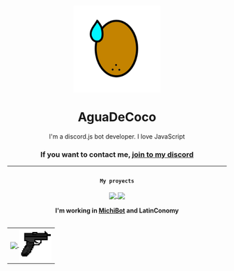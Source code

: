 <p align="center"><img src="https://github.com/aguadecoco1301/aguadecoco1301/blob/main/pic.png?" width="200" align="center"/></p>
<h1 align="center">AguaDeCoco</h1>
<p align="center" align-items="center">
<p align="center">I'm a discord.js bot developer. I love JavaScript</p>
<h3 align="center">If you want to contact me, <a href="https://discord.gg/AmUM4EVs">join to my discord</a></h3>
<hr>
<p align="center" style="padding-top: 10px">
  <code><b>My proyects</b></code><br><br>
  <a href="https://github.com/aguadecoco1301/time-nodejs">
    <img align="center" src="https://github-readme-stats.vercel.app/api/pin/?username=aguadecoco1301&repo=time-nodejs">
  </a>
  <a href="https://github.com/aguadecoco1301/discordjs-pro-command-handler">
    <img align="center" src="https://github-readme-stats.vercel.app/api/pin/?username=aguadecoco1301&repo=discordjs-pro-command-handler">
  </a>
  <br><br>
  <b>
    I'm working in <a href="https://top.gg/bot/813152173818904597">MichiBot</a> and <a>LatinConomy</a>
  </b>
  <br><br>
</p>
<table align="center">
  <tr>
    <td>
      <a href="https://top.gg/bot/813152173818904597">
        <img align="center" src="https://top.gg/_next/image?url=https%3A%2F%2Fimages.discordapp.net%2Favatars%2F813152173818904597%2F421fc860d06b8daaf52171acea5de9fb.png%3Fsize%3D128&w=128&q=75" width="75"/>
      </a>
      <a href="https://top.gg/bot/813152173818904597">
        <img align="center" src="latin.png" width="75"/>
      </a>
    </td>
  </tr>
</table>
